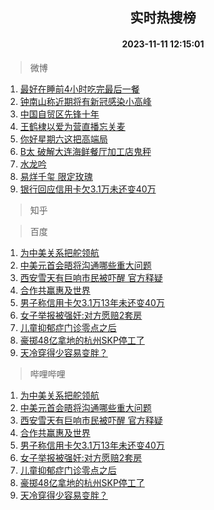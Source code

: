<div align="center"><h2>实时热搜榜</h2><h4>2023-11-11 12:15:01</h4></div>

> 微博  

1. [最好在睡前4小时吃完最后一餐](https://s.weibo.com/weibo?q=%23%E6%9C%80%E5%A5%BD%E5%9C%A8%E7%9D%A1%E5%89%8D4%E5%B0%8F%E6%97%B6%E5%90%83%E5%AE%8C%E6%9C%80%E5%90%8E%E4%B8%80%E9%A4%90%23&t=31&band_rank=1&Refer=top)<br />
2. [钟南山称近期将有新冠感染小高峰](https://s.weibo.com/weibo?q=%23%E9%92%9F%E5%8D%97%E5%B1%B1%E7%A7%B0%E8%BF%91%E6%9C%9F%E5%B0%86%E6%9C%89%E6%96%B0%E5%86%A0%E6%84%9F%E6%9F%93%E5%B0%8F%E9%AB%98%E5%B3%B0%23&t=31&band_rank=2&Refer=top)<br />
3. [中国自贸区先锋十年](https://s.weibo.com/weibo?q=%23%E4%B8%AD%E5%9B%BD%E8%87%AA%E8%B4%B8%E5%8C%BA%E5%85%88%E9%94%8B%E5%8D%81%E5%B9%B4%23&t=31&band_rank=3&Refer=top)<br />
4. [王鹤棣以爱为营直播忘关麦](https://s.weibo.com/weibo?q=%23%E7%8E%8B%E9%B9%A4%E6%A3%A3%E4%BB%A5%E7%88%B1%E4%B8%BA%E8%90%A5%E7%9B%B4%E6%92%AD%E5%BF%98%E5%85%B3%E9%BA%A6%23&t=31&band_rank=4&Refer=top)<br />
5. [你好星期六这把高端局](https://s.weibo.com/weibo?q=%23%E4%BD%A0%E5%A5%BD%E6%98%9F%E6%9C%9F%E5%85%AD%E8%BF%99%E6%8A%8A%E9%AB%98%E7%AB%AF%E5%B1%80%23&t=31&band_rank=5&Refer=top)<br />
6. [B太 破解大连海鲜餐厅加工店鬼秤](https://s.weibo.com/weibo?q=B%E5%A4%AA%20%E7%A0%B4%E8%A7%A3%E5%A4%A7%E8%BF%9E%E6%B5%B7%E9%B2%9C%E9%A4%90%E5%8E%85%E5%8A%A0%E5%B7%A5%E5%BA%97%E9%AC%BC%E7%A7%A4&t=31&band_rank=6&Refer=top)<br />
7. [水龙吟](https://s.weibo.com/weibo?q=%E6%B0%B4%E9%BE%99%E5%90%9F&t=31&band_rank=7&Refer=top)<br />
8. [易烊千玺 限定玫瑰](https://s.weibo.com/weibo?q=%E6%98%93%E7%83%8A%E5%8D%83%E7%8E%BA%20%E9%99%90%E5%AE%9A%E7%8E%AB%E7%91%B0&t=31&band_rank=8&Refer=top)<br />
9. [银行回应信用卡欠3.1万未还变40万](https://s.weibo.com/weibo?q=%23%E9%93%B6%E8%A1%8C%E5%9B%9E%E5%BA%94%E4%BF%A1%E7%94%A8%E5%8D%A1%E6%AC%A03.1%E4%B8%87%E6%9C%AA%E8%BF%98%E5%8F%9840%E4%B8%87%23&t=31&band_rank=9&Refer=top)<br />

> 知乎  


> 百度  

1. [为中美关系把舵领航](https://www.baidu.com/s?wd=%E4%B8%BA%E4%B8%AD%E7%BE%8E%E5%85%B3%E7%B3%BB%E6%8A%8A%E8%88%B5%E9%A2%86%E8%88%AA&sa=fyb_news&rsv_dl=fyb_news)<br />
2. [中美元首会晤将沟通哪些重大问题](https://www.baidu.com/s?wd=%E4%B8%AD%E7%BE%8E%E5%85%83%E9%A6%96%E4%BC%9A%E6%99%A4%E5%B0%86%E6%B2%9F%E9%80%9A%E5%93%AA%E4%BA%9B%E9%87%8D%E5%A4%A7%E9%97%AE%E9%A2%98&sa=fyb_news&rsv_dl=fyb_news)<br />
3. [西安雪天有巨响市民被吓醒 官方释疑](https://www.baidu.com/s?wd=%E8%A5%BF%E5%AE%89%E9%9B%AA%E5%A4%A9%E6%9C%89%E5%B7%A8%E5%93%8D%E5%B8%82%E6%B0%91%E8%A2%AB%E5%90%93%E9%86%92+%E5%AE%98%E6%96%B9%E9%87%8A%E7%96%91&sa=fyb_news&rsv_dl=fyb_news)<br />
4. [合作共赢惠及世界](https://www.baidu.com/s?wd=%E5%90%88%E4%BD%9C%E5%85%B1%E8%B5%A2%E6%83%A0%E5%8F%8A%E4%B8%96%E7%95%8C&sa=fyb_news&rsv_dl=fyb_news)<br />
5. [男子称信用卡欠3.1万13年未还变40万](https://www.baidu.com/s?wd=%E7%94%B7%E5%AD%90%E7%A7%B0%E4%BF%A1%E7%94%A8%E5%8D%A1%E6%AC%A03.1%E4%B8%8713%E5%B9%B4%E6%9C%AA%E8%BF%98%E5%8F%9840%E4%B8%87&sa=fyb_news&rsv_dl=fyb_news)<br />
6. [女子举报被强奸:对方愿赔2套房](https://www.baidu.com/s?wd=%E5%A5%B3%E5%AD%90%E4%B8%BE%E6%8A%A5%E8%A2%AB%E5%BC%BA%E5%A5%B8%3A%E5%AF%B9%E6%96%B9%E6%84%BF%E8%B5%942%E5%A5%97%E6%88%BF&sa=fyb_news&rsv_dl=fyb_news)<br />
7. [儿童抑郁症门诊零点之后](https://www.baidu.com/s?wd=%E5%84%BF%E7%AB%A5%E6%8A%91%E9%83%81%E7%97%87%E9%97%A8%E8%AF%8A%E9%9B%B6%E7%82%B9%E4%B9%8B%E5%90%8E&sa=fyb_news&rsv_dl=fyb_news)<br />
8. [豪掷48亿拿地的杭州SKP停工了](https://www.baidu.com/s?wd=%E8%B1%AA%E6%8E%B748%E4%BA%BF%E6%8B%BF%E5%9C%B0%E7%9A%84%E6%9D%AD%E5%B7%9ESKP%E5%81%9C%E5%B7%A5%E4%BA%86&sa=fyb_news&rsv_dl=fyb_news)<br />
9. [天冷穿得少容易变胖？](https://www.baidu.com/s?wd=%E5%A4%A9%E5%86%B7%E7%A9%BF%E5%BE%97%E5%B0%91%E5%AE%B9%E6%98%93%E5%8F%98%E8%83%96%EF%BC%9F&sa=fyb_news&rsv_dl=fyb_news)<br />

> 哔哩哔哩  

1. [为中美关系把舵领航](https://www.baidu.com/s?wd=%E4%B8%BA%E4%B8%AD%E7%BE%8E%E5%85%B3%E7%B3%BB%E6%8A%8A%E8%88%B5%E9%A2%86%E8%88%AA&sa=fyb_news&rsv_dl=fyb_news)<br />
2. [中美元首会晤将沟通哪些重大问题](https://www.baidu.com/s?wd=%E4%B8%AD%E7%BE%8E%E5%85%83%E9%A6%96%E4%BC%9A%E6%99%A4%E5%B0%86%E6%B2%9F%E9%80%9A%E5%93%AA%E4%BA%9B%E9%87%8D%E5%A4%A7%E9%97%AE%E9%A2%98&sa=fyb_news&rsv_dl=fyb_news)<br />
3. [西安雪天有巨响市民被吓醒 官方释疑](https://www.baidu.com/s?wd=%E8%A5%BF%E5%AE%89%E9%9B%AA%E5%A4%A9%E6%9C%89%E5%B7%A8%E5%93%8D%E5%B8%82%E6%B0%91%E8%A2%AB%E5%90%93%E9%86%92+%E5%AE%98%E6%96%B9%E9%87%8A%E7%96%91&sa=fyb_news&rsv_dl=fyb_news)<br />
4. [合作共赢惠及世界](https://www.baidu.com/s?wd=%E5%90%88%E4%BD%9C%E5%85%B1%E8%B5%A2%E6%83%A0%E5%8F%8A%E4%B8%96%E7%95%8C&sa=fyb_news&rsv_dl=fyb_news)<br />
5. [男子称信用卡欠3.1万13年未还变40万](https://www.baidu.com/s?wd=%E7%94%B7%E5%AD%90%E7%A7%B0%E4%BF%A1%E7%94%A8%E5%8D%A1%E6%AC%A03.1%E4%B8%8713%E5%B9%B4%E6%9C%AA%E8%BF%98%E5%8F%9840%E4%B8%87&sa=fyb_news&rsv_dl=fyb_news)<br />
6. [女子举报被强奸:对方愿赔2套房](https://www.baidu.com/s?wd=%E5%A5%B3%E5%AD%90%E4%B8%BE%E6%8A%A5%E8%A2%AB%E5%BC%BA%E5%A5%B8%3A%E5%AF%B9%E6%96%B9%E6%84%BF%E8%B5%942%E5%A5%97%E6%88%BF&sa=fyb_news&rsv_dl=fyb_news)<br />
7. [儿童抑郁症门诊零点之后](https://www.baidu.com/s?wd=%E5%84%BF%E7%AB%A5%E6%8A%91%E9%83%81%E7%97%87%E9%97%A8%E8%AF%8A%E9%9B%B6%E7%82%B9%E4%B9%8B%E5%90%8E&sa=fyb_news&rsv_dl=fyb_news)<br />
8. [豪掷48亿拿地的杭州SKP停工了](https://www.baidu.com/s?wd=%E8%B1%AA%E6%8E%B748%E4%BA%BF%E6%8B%BF%E5%9C%B0%E7%9A%84%E6%9D%AD%E5%B7%9ESKP%E5%81%9C%E5%B7%A5%E4%BA%86&sa=fyb_news&rsv_dl=fyb_news)<br />
9. [天冷穿得少容易变胖？](https://www.baidu.com/s?wd=%E5%A4%A9%E5%86%B7%E7%A9%BF%E5%BE%97%E5%B0%91%E5%AE%B9%E6%98%93%E5%8F%98%E8%83%96%EF%BC%9F&sa=fyb_news&rsv_dl=fyb_news)<br />
